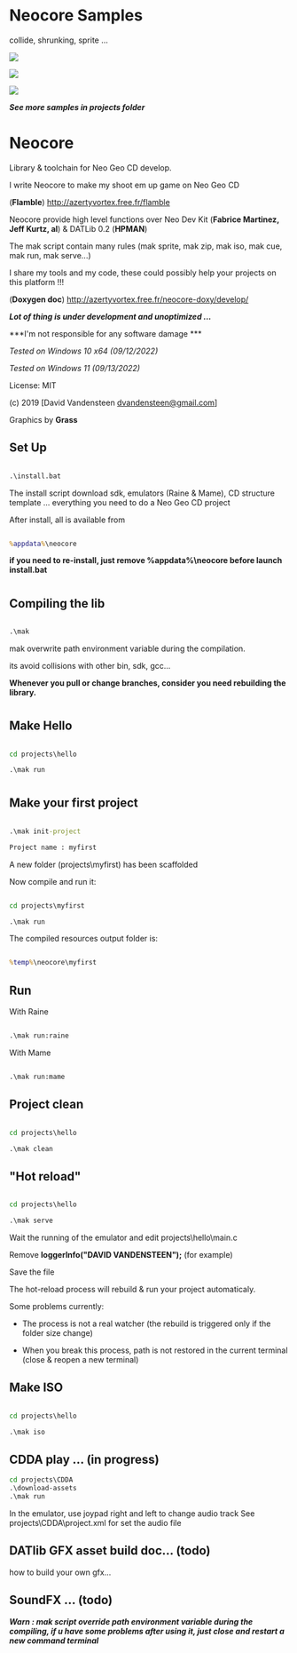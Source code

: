 
# Neocore Samples

collide, shrunking, sprite ...

  

![](https://media.giphy.com/media/TLfbmyW3523z24WONz/giphy.gif)

![](https://media.giphy.com/media/iFUh5AEPD4XfvpsvJh/giphy.gif)

![](https://media.giphy.com/media/iJObJsdx6ud4zI7cS1/giphy.gif)

  

***See more samples in projects folder***

  
  

# Neocore

Library &amp; toolchain for Neo Geo CD develop.

  

I write Neocore to make my shoot em up game on Neo Geo CD

(**Flamble**) http://azertyvortex.free.fr/flamble

  

Neocore provide high level functions over Neo Dev Kit (**Fabrice Martinez, Jeff Kurtz, al**) & DATLib 0.2 (**HPMAN**)

The mak script contain many rules (mak sprite, mak zip, mak iso, mak cue, mak run, mak serve...)

  

I share my tools and my code, these could possibly help your projects on this platform !!!

  

(**Doxygen doc**) http://azertyvortex.free.fr/neocore-doxy/develop/

  

***Lot of thing is under development and unoptimized ...***

***I'm not responsible for any software damage ***

  

*Tested on Windows 10 x64 (09/12/2022)*

*Tested on Windows 11 (09/13/2022)*

  

License: MIT

(c) 2019 [David Vandensteen <dvandensteen@gmail.com>]

Graphics by **Grass**

  



  

## Set Up

```cmd

.\install.bat

```

The install script download sdk, emulators (Raine & Mame), CD structure template ... everything you need to do a Neo Geo CD project

After install, all is available from

```cmd

%appdata%\neocore

```

  

**if you need to re-install, just remove %appdata%\neocore before launch install.bat**

#

  

## Compiling the lib

```cmd

.\mak

```

mak overwrite path environment variable during the compilation.

its avoid collisions with other bin, sdk, gcc...

  

**Whenever you pull or change branches, consider you need rebuilding the library.**

  

#

  

## Make Hello

```cmd

cd projects\hello

.\mak run

```

#

  

## Make your first project

```cmd

.\mak init-project

Project name : myfirst

```

A new folder (projects\\myfirst) has been scaffolded

Now compile and run it:

```cmd

cd projects\myfirst

.\mak run

```

The compiled resources output folder is:

```cmd

%temp%\neocore\myfirst

```

## Run

With Raine

```cmd

.\mak run:raine

```

  

With Mame

```cmd

.\mak run:mame

```

  

## Project clean

```cmd

cd projects\hello

.\mak clean

```

  

## "Hot reload"

```cmd

cd projects\hello

.\mak serve

```

Wait the running of the emulator and edit projects\hello\main.c

Remove **loggerInfo("DAVID VANDENSTEEN");** (for example)

Save the file

  

The hot-reload process will rebuild & run your project automaticaly.

  

Some problems currently:

* The process is not a real watcher (the rebuild is triggered only if the folder size change)

* When you break this process, path is not restored in the current terminal (close & reopen a new terminal)

  

## Make ISO

```cmd

cd projects\hello

.\mak iso

```

  

## CDDA play ... (in progress)

``` cmd
cd projects\CDDA
.\download-assets
.\mak run
```
In the emulator, use joypad right and left to change audio track
See projects\CDDA\project.xml for set the audio file

## DATlib GFX asset build doc... (todo)

how to build your own gfx...

## SoundFX ... (todo)

  

___***Warn : mak script override path environment variable during the compiling, if u have some problems after using it, just close and restart a new command terminal***___